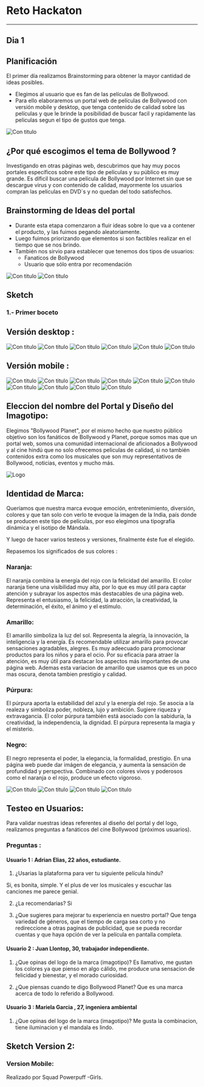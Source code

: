 # Reto Hackaton 
---

## Dia 1

## Planificación 
El primer día realizamos Brainstorming para obtener la mayor cantidad de ideas posibles.
* Elegimos al usuario que es fan de las películas de Bollywood.
* Para ello elaboraremos un portal web de películas de Bollywood con versión mobile y desktop, que tenga contenido de calidad sobre las películas y que le brinde la posibilidad de buscar facil y rapidamente las peliculas segun el tipo de gustos que tenga.

![Con titulo](assets/docs/idea1.jpg "titulo")

## ¿Por qué escogimos el tema de Bollywood ?
Investigando en otras páginas web, descubrimos que hay muy pocos portales específicos sobre este tipo de películas y su público es muy grande. Es díficil buscar una película de Bollywood por Internet sin que se descargue virus y con contenido de calidad, mayormente los usuarios compran las películas en DVD´s y no quedan del todo satisfechos.

## Brainstorming de Ideas del portal
* Durante esta etapa comenzaron a fluir ideas sobre lo que va a contener el producto, y las fuimos pegando aleatoriamente.
* Luego fuimos priorizando que elementos si son  factibles realizar en el tiempo que se nos brindo.
* También nos sirvio para establecer que tenemos dos tipos de usuarios:
  * Fanaticos de Bollywood
  * Usuario que sólo entra por recomendación 

![Con titulo](assets/docs/idea3.jpg "titulo")
![Con titulo](assets/docs/idea4.jpg "titulo")


## Sketch

### 1.- Primer boceto 
## Versión desktop :
![Con titulo](assets/docs/vista1.jpg "titulo")
![Con titulo](assets/docs/vista2.jpg "titulo")
![Con titulo](assets/docs/vista3User.jpg "titulo")
![Con titulo](assets/docs/vista3-nouser.jpg "titulo")
![Con titulo](assets/docs/vista4.jpg "titulo")
![Con titulo](assets/docs/vista5.jpg "titulo")

## Versión mobile :
![Con titulo](assets/docs/mobile1.jpg "titulo")
![Con titulo](assets/docs/mobile2.jpg "titulo")
![Con titulo](assets/docs/mobile3.jpg "titulo")
![Con titulo](assets/docs/mobile4.jpg "titulo")
![Con titulo](assets/docs/mobile5.jpg "titulo")
![Con titulo](assets/docs/mobile6.jpg "titulo")
![Con titulo](assets/docs/mobile7.jpg "titulo")
![Con titulo](assets/docs/mobile8.jpg "titulo")
![Con titulo](assets/docs/footer.jpg "titulo")
![Con titulo](assets/docs/generos.jpg "titulo")

## Eleccion del nombre del Portal y Diseño del Imagotipo:

Elegimos "Bollywood Planet", por el mismo hecho que nuestro público objetivo son los fanáticos de Bollywood y Planet, porque somos mas que un portal web, somos una comunidad internacional de aficionados a Bollywood y al cine hindú que no solo ofrecemos peliculas de calidad, si no también contenidos extra como los musicales que son muy representativos de Bollywood, noticias, eventos y mucho más. 

![Logo](assets/images/logo_BP.png "titulo")

## Identidad de Marca:

Queríamos que nuestra marca evoque emoción, entretenimiento, diversión, colores y que tan solo con verlo te evoque la imagen de la India, país donde se producen este tipo de películas, por eso elegimos una tipografía dinámica y el isotipo de Mándala.

Y luego de hacer varios testeos y versiones, finalmente éste fue el elegido.

Repasemos los significados de sus colores :

### Naranja:
El naranja combina la energía del rojo con la felicidad del amarillo.
El color naranja tiene una visibilidad muy alta, por lo que es muy útil para captar atención y subrayar los aspectos más destacables de una página web.
Representa el entusiasmo, la felicidad, la atracción, la creatividad, la determinación, el éxito, el ánimo y el estímulo.

### Amarillo: 
El amarillo simboliza la luz del sol. Representa la alegría, la innovación, la inteligencia y la energía.
Es recomendable utilizar amarillo para provocar sensaciones agradables, alegres. Es muy adeecuado para promocionar productos para los niños y para el ocio.
Por su eficacia para atraer la atención, es muy útil para destacar los aspectos más importantes de una página web.
Ademas esta variacion de amarillo que usamos que es un poco mas oscura, denota tambien prestigio y calidad.

### Púrpura:
El púrpura aporta la estabilidad del azul y la energía del rojo.
Se asocia a la realeza y simboliza poder, nobleza, lujo y ambición. Sugiere riqueza y extravagancia.
El color púrpura también está asociado con la sabiduría, la creatividad, la independencia, la dignidad.
El púrpura representa la magia y el misterio.

### Negro: 
El negro representa el poder, la elegancia, la formalidad, prestigio.
En una página web puede dar imágen de elegancia, y aumenta la sensación de profundidad y perspectiva. 
Combinado con colores vivos y poderosos como el naranja o el rojo, produce un efecto vigoroso.

![Con titulo](assets/docs/Gold-Color.jpg "titulo")
![Con titulo](assets/docs/color_tomato.png "titulo")
![Con titulo](assets/docs/color_purpura.jpg "titulo")
![Con titulo](assets/docs/color-negro.png "titulo")

## Testeo en Usuarios:

Para validar nuestras ideas referentes al diseño del portal y del logo, realizamos preguntas a fanáticos del cine Bollywood (próximos usuarios).

### Preguntas :

#### Usuario 1 : Adrian Elias, 22 años, estudiante.

1. ¿Usarias la plataforma para ver tu siguiente película hindu?

Si, es bonita, simple. Y el plus de ver los musicales y escuchar las canciones me parece genial.

2. ¿La recomendarias?
Si

3. ¿Que sugieres para mejorar tu experiencia en nuestro portal?
Que tenga variedad de géneros, que el tiempo de carga sea corto y no redireccione a otras paginas de publicidad, que se pueda recordar cuentas y que haya opción de ver la película en pantalla completa.

#### Usuario 2 : Juan Llontop, 30, trabajador independiente.

1. ¿Que opinas del logo de la marca (imagotipo)?
Es llamativo, me gustan los colores ya que pienso en algo cálido, me produce una sensacion de felicidad y bienestar, y el morado curiosidad.

2. ¿Que piensas cuando te digo Bollywood Planet?
Que es una marca acerca de todo lo referido a Bollywood.

#### Usuario 3 : Mariela Garcia , 27, ingeniera ambiental

1. ¿Que opinas del logo de la marca (imagotipo)?
Me gusta la combinacion, tiene iluminacion y el mandala es lindo.

## Sketch Version 2: 

### Version Mobile:




Realizado por Squad Powerpuff -Girls.